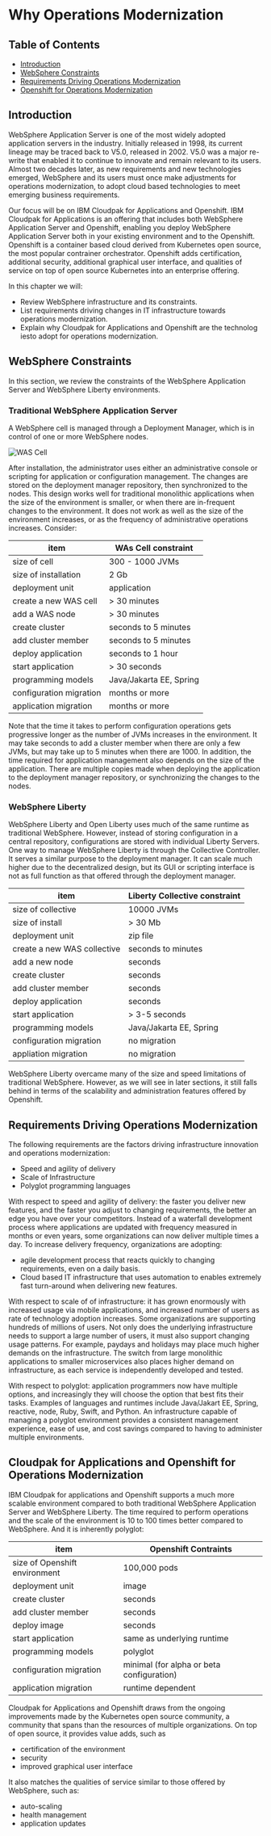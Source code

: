 # Why Operations Modernization

## Table of Contents
* [Introduction](#Introduction)
* [WebSphere Constraints](#WAS_Review)
* [Requirements Driving Operations Modernization](#Requirements)
* [Openshift for Operations Modernization](#Openshift)

<a name="Introduction"></a>
## Introduction

WebSphere Application Server is one of the most widely adopted application servers in the industry. 
Initially released in 1998, its current lineage may be traced back to V5.0, released in 2002.
V5.0 was a major re-write that enabled it to continue to innovate and remain relevant to its users.
Almost two decades later, as new requirements and new technologies emerged, WebSphere and its users must once make adjustments for operations modernization, to adopt cloud based technologies to meet emerging business requirements.

Our focus will be on IBM Cloudpak for Applications and Openshift. 
IBM Cloudpak for Applications is an offering that includes both WebSphere Application Server and Openshift, enabling you deploy WebSphere Application Server both in your existing environment and to the Openshift.
Openshift is a container based cloud derived from Kubernetes open source, the most popular contrainer orchestrator.
Openshift adds certification, additional security, additional graphical user interface, and qualities of service on top of open source Kubernetes into an enterprise offering.

In this chapter we will:
- Review WebSphere infrastructure and its constraints.
- List requirements driving changes in IT infrastructure towards operations modernization.
- Explain why Cloudpak for Applications and Openshift are the technolog iesto adopt for operations modernization.


<a name="WAS_Review"></a>
## WebSphere Constraints

In this section, we review the constraints of the WebSphere Application Server and WebSphere Liberty environments.

### Traditional WebSphere Application Server

A WebSphere cell is managed through a Deployment Manager, which is in control of one or more WebSphere nodes. 

![WAS Cell](WASCell.jpg)

After installation, the administrator uses either an administrative console or scripting for application or configuration management. 
The changes are stored on the deployment manager repository, then synchronized to the nodes. 
This design works well for traditional monolithic applications when the size of the environment is smaller, or when there are in-frequent changes to the environment.  It does not work as well as the size of the environment increases, or as the frequency of administrative operations increases. Consider:


| item | WAs Cell constraint|
|-----------|-----|
| size of cell       | 300 - 1000 JVMs |
| size of installation    | 2 Gb            |
| deployment unit    | application |
| create a new WAS cell | > 30 minutes |
| add a WAS node | > 30 minutes |
| create cluster | seconds to 5 minutes  |
| add cluster member | seconds to 5 minutes |
| deploy application | seconds to 1 hour |
| start application  | > 30 seconds |
| programming models  | Java/Jakarta EE, Spring |
| configuration migration| months or more |
| application migration| months or more |

Note that the time it takes to perform configuration operations gets progressive longer as the number of JVMs increases in the environment.  It may take seconds to add a cluster member when there are only a few JVMs, but may take up to 5 minutes when there are 1000.
In addition, the time required for application management also depends on the size of the application. There are multiple copies made when deploying the application to the deployment manager repository, or synchronizing the changes to the nodes.

### WebSphere Liberty

WebSphere Liberty and Open Liberty uses much of the same runtime as traditional WebSphere. However, instead of storing configuration in a central repository, configurations are stored with individual Liberty Servers. One way to manage WebSphere Liberty is through the Collective Controller. It serves a similar purpose to the deployment manager. It can scale much higher due to the decentralized design,  but its GUI or scripting interface is not as full function as that offered through the deployment manager.


| item | Liberty Collective  constraint|
|-----------|-----|
| size of collective |  10000 JVMs |
| size of install    |  > 30 Mb            |
| deployment unit    | zip file |
| create a new WAS collective| seconds to minutes |
| add a new node | seconds |
| create cluster | seconds |
| add cluster member | seconds|
| deploy application | seconds  |
| start application  | > 3-5 seconds |
| programming models | Java/Jakarta EE, Spring |
| configuration migration| no migration|
| appliation migration| no migration|

WebSphere Liberty overcame many of the size and speed limitations of traditional WebSphere. However, as we will see in later sections, it still falls behind in terms of the scalability and administration features offered by Openshift.

<a name="Requirements"></a>
## Requirements Driving Operations Modernization

The following requirements are the factors driving infrastructure innovation and operations modernization:
- Speed and agility of delivery
- Scale of Infrastructure
- Polyglot programming languages

With respect to speed and agility of delivery: the faster you deliver new features, and the faster you adjust to changing requirements, the better an edge you have over your competitors. 
Instead of a waterfall development process where applications are updated with frequency measured in months or even years, some organizations can now deliver multiple times a day. 
To increase delivery frequency, organizations are adopting:
- agile development process that reacts quickly to changing requirements, even on a daily basis.
- Cloud based IT infrastructure that uses automation to enables extremely fast turn-around when delivering new features.

With respect to scale of of infrastructure: it has grown enormously with increased usage via mobile applications, and increased number of users as rate of technology adoption increases. 
Some organizations are supporting hundreds of millions of users. 
Not only does the underlying infrastructure needs to support a large number of users, it must also support changing usage patterns. For example, paydays and holidays may place much higher demands on the infrastructure.
The switch from large monolithic applications to smaller microservices also places higher demand on infrastructure, as each service is independently developed and tested.

With respect to polyglot: application programmers now have multiple options, and increasingly they will choose the option that best fits their tasks. 
Examples of languages and runtimes include Java/Jakart EE, Spring, reactive, node, Ruby, Swift, and Python. 
An infrastructure capable of managing a polyglot environment provides a consistent management experience, ease of use, and cost savings compared to having to administer multiple environments.

<a name="Openshift"></a>
## Cloudpak for Applications and Openshift for Operations Modernization


IBM Cloudpak for applications and Openshift supports a much more scalable environment compared to both traditional WebSphere Application Server and WebSphere Liberty. The time required to perform operations and the scale of the environment is 10 to 100 times better compared to WebSphere. And it is inherently polyglot:
 
| item | Openshift Contraints|
|-----------|-----|
| size of Openshift environment | 100,000 pods |
| deployment unit    | image |
| create cluster | seconds |
| add cluster member | seconds |
| deploy image | seconds |
| start application  | same as underlying runtime |
| programming models  | polyglot| 
| configuration migration | minimal (for alpha or beta configuration) |
| application migration| runtime dependent |


Cloudpak for Applications and Openshift draws from the ongoing improvements made by the Kubernetes open source community, a community that spans than the resources of multiple organizations.
On top of open source, it provides value adds, such as
- certification of the environment
- security
- improved graphical user interface

It also matches the qualities of service similar to those offered by WebSphere, such as:
- auto-scaling
- health management
- application updates